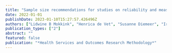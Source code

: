 ```yaml
---
title: "Sample size recommendations for studies on reliability and measurement error: an online application based on simulation studies"
date: 2022-01-01
publishDate: 2023-01-10T15:27:57.426496Z
authors: ["Lidwine B Mokkink", "Henrica de Vet", "Susanne Diemeer", "Iris Eekhout"]
publication_types: ["2"]
abstract: ""
featured: false
publication: "*Health Services and Outcomes Research Methodology*"
---
```


